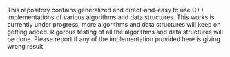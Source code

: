 This repository contains generalized and direct-and-easy to use C++ implementations of various algorithms and data structures. This works is currently under progress, more algorithms and data structures will keep on getting added. Rigorous testing of all the algorithms and data structures will be done. Please report if any of the implementation provided here is giving wrong result. 

